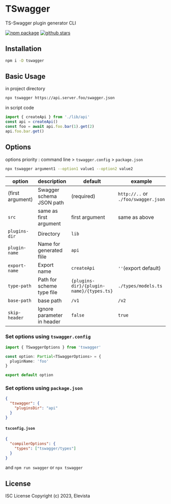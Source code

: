 # TSwagger
TS-Swagger plugin generator CLI

[![npm package](https://img.shields.io/npm/v/tswagger.svg?maxAge=2592000&style=flat-square)](https://www.npmjs.com/package/tswagger)
[![github stars](https://img.shields.io/github/stars/Elevista/tswagger?style=social)](https://github.com/Elevista/tswagger)

## Installation
```sh
npm i -D tswagger
```

## Basic Usage
in project directory
```sh
npx tswagger https://api.server.foo/swagger.json
```

in script code

```js
import { createApi } from './lib/api'
const api = createApi()
const foo = await api.foo.bar(1).get(2)
api.foo.bar.get()
```

## Options

options priority : command line > `tswagger.config` > `package.json`

```sh
npx tswagger argument1 --option1 value1 --option2 value2
```

| option           | description                | default                                  | example                             |
|------------------|----------------------------|------------------------------------------|-------------------------------------|
| (first argument) | Swagger schema JSON path   | (required)                               | `http://..` or `./foo/swagger.json` |
| `src`            | same as first argument     | first argument                           | same as above                       |
| `plugins-dir`    | Directory                  | `lib`                                    |                                     |
| `plugin-name`    | Name for generated flile   | `api`                                    |                                     |
| `export-name`    | Export name                | `createApi`                              | `''`(export default)                |
| `type-path`      | Path for scheme type file  | `{plugins-dir}/{plugin-name}/{types.ts}` | `./types/models.ts`                 |
| `base-path`      | base path                  | `/v1`                                    | `/v2`                               |
| `skip-header`    | Ignore parameter in header | `false`                                  | `true`                              |

### Set options using `tswagger.config`

```ts
import { TSwaggerOptions } from 'tswagger'

const option: Partial<TSwaggerOptions> = {
  pluginName: 'foo'
}

export default option
```

### Set options using `package.json`
```json
{
  "tswagger": {
    "pluginsDir": "api"
  }
}
```

#### `tsconfig.json`

```json
{
  "compilerOptions": {
    "types": ["tswagger/types"]
  }
}
```



and `npm run swagger` or `npx tswagger`


## License
ISC License
Copyright (c) 2023, Elevista
